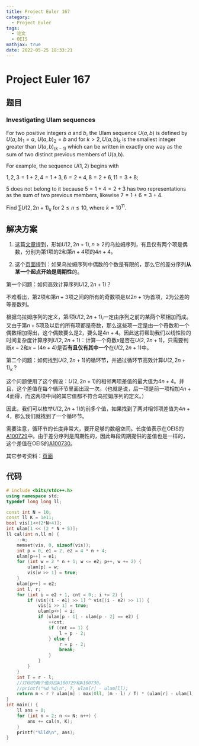 ```yaml
---
title: Project Euler 167
category:
  - Project Euler
tags:
  - 论文
  - OEIS
mathjax: true
date: 2022-05-25 18:33:21
---
```


<escape><!-- more --></escape>
    
    

# Project Euler 167
## 题目
### Investigating Ulam sequences
For two positive integers $a$ and $b$, the Ulam sequence $U(a,b)$ is defined by $U(a,b)_1 = a$, $U(a,b)_2 = b$ and for $k > 2,U(a,b)_k$ is the smallest integer greater than $U(a,b)_{(k-1)}$ which can be written in exactly one way as the sum of two distinct previous members of U(a,b).

For example, the sequence $U(1,2)$ begins with

$1, 2, 3 = 1 + 2, 4 = 1 + 3, 6 = 2 + 4, 8 = 2 + 6, 11 = 3 + 8;$

$5$ does not belong to it because $5 = 1 + 4 = 2 + 3$ has two representations as the sum of two previous members, likewise $7 = 1 + 6 = 3 + 4$.

Find $\sum U(2,2n+1)_k$ for $2 \leq n \leq 10$, where $k = 10^{11}$.


## 解决方案

1. 这篇[文章](http://projecteuclid.org/download/pdf_1/euclid.em/1048709116)提到，形如$U(2,2n+1),n\ge 2$的乌拉姆序列，有且仅有两个项是偶数，分别为第$1$项的$2$和第$n+4$项的$4n+4$。


2. 这个[页面](https://mathworld.wolfram.com/UlamSequence.html)提到：如果乌拉姆序列中偶数的个数是有限的，那么它的差分序列**从某一个起点开始是周期性**的。

第一个问题：如何高效计算序列$U(2,2n+1)$？

不难看出，第$2$项和第$n+3$项之间的所有的奇数项是以$2n+1$为首项，$2$为公差的等差数列。

根据乌拉姆序列的定义，第$i$项$U(2,2n+1)_i$一定由序列之前的某两个项相加而成。又由于第$n+5$项及以后的所有项都是奇数，那么这些项一定是由一个奇数和一个偶数相加得出，这个偶数要么是$2$，要么是$4n+4$。因此这将帮助我们以线性阶的时间复杂度计算序列$U(2,2n+1)$：计算一个奇数$x$是否在$U(2,2n+1)$，只需要判断$x-2$和$x-(4n+4)$是否**有且仅有其中一个**在$U(2,2n+1)$中。

第二个问题：如何找到$U(2,2n+1)$的循环节，并通过循环节高效计算$U(2,2n+1)_k$？

这个问题使用了这个假设：$U(2,2n+1)$的相邻两项差值的最大值为$4n+4$。并且，这个差值在每个循环节里面出现一次。（也就是说，后一项是前一项相加$4n+4$而得，而这两项中间的其它值都不符合乌拉姆序列的定义。）

因此，我们可以枚举$U(2,2n+1)$的前多个值，如果找到了两对相邻项差值为$4n+4$，那么我们就找到了一个循环节。

需要注意，循环节的长度非常大，要开足够的数组空间。长度值表示在OEIS的[A100729](http://oeis.org/A100729)中。由于差分序列是周期性的，因此每段周期提供的差值也是一样的，这个差值在OEIS的[A100730](http://oeis.org/A100730)。

其它参考资料：[页面](https://www.sciencedirect.com/science/article/pii/009731659290042S)

## 代码

```C++
# include <bits/stdc++.h>
using namespace std;
typedef long long ll;

const int N = 10;
const ll K = 1e11;
bool vis[1<<(2*N+4)];
int ulam[1 << (2 * N + 5)];
ll cal(int n,ll m) {
    --m;
    memset(vis, 0, sizeof(vis));
    int p = 0, e1 = 2, e2 = 4 * n + 4;
    ulam[p++] = e1;
    for (int w = 2 * n + 1; w <= e2; p++, w += 2) {
        ulam[p] = w;
        vis[w >> 1] = true;
    }
    ulam[p++] = e2;
    int l, r;
    for (int i = e2 + 1, cnt = 0;; i += 2) {
        if (vis[(i - e1) >> 1] ^ vis[(i - e2) >> 1]) {
            vis[i >> 1] = true;
            ulam[p++] = i;
            if (ulam[p - 1] - ulam[p - 2] == e2) {
                ++cnt;
                if (cnt == 1) {
                    l = p - 2;
                } else {
                    r = p - 2;
                    break;
                }
            }
        }
    }
    int T = r - l;
    //打印的两个值对应A100729和A100730。
    //printf("%d %d\n", T, ulam[r] - ulam[l]);
    return m < r ? ulam[m] : max(0ll, (m - l) / T) * (ulam[r] - ulam[l]) + ulam[(m - l) % T + l];
}
int main() {
    ll ans = 0;
    for (int n = 2; n <= N; n++) {
        ans += cal(n, K);
    }
    printf("%lld\n", ans);
}
```